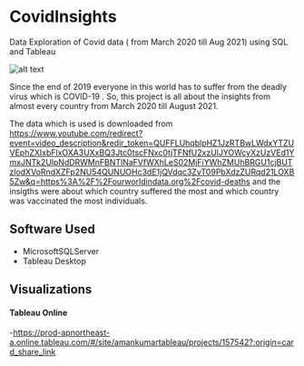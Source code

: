 # CovidInsights
Data Exploration of Covid data ( from March 2020 till Aug 2021) using SQL and Tableau

![alt text](https://thumbs.dreamstime.com/b/virus-bacteria-cells-d-render-background-image-flu-influenza-coronavirus-model-illustration-covid-banner-176776816.jpg)

Since the end of 2019 everyone in this world has to suffer from the deadly virus which is COVID-19 . So, this project is all about the insights from almost every country from March 2020 till August 2021.

The data which is used is downloaded from https://www.youtube.com/redirect?event=video_description&redir_token=QUFFLUhqblpHZ1JzRTBwLWdxYTZUVEphZXIxbFlxOXA3UXxBQ3Jtc0tscFNxc0tjTFNfU2xzUlJYOWcyXzUzVEd1YmxJNTk2UlpNdDRWMnFBNTlNaFVfWXhLeS02MjFiYWhZMUhBRGU1cjBUTzlodXVoRndXZFp2NU54QUNUOHc3dE1jQVdqc3ZvT09PbXdzZURqd21LOXB5Zw&q=https%3A%2F%2Fourworldindata.org%2Fcovid-deaths and the insigths were about which country suffered the most and which country was vaccinated the most individuals.


## Software Used

 - MicrosoftSQLServer
 - Tableau Desktop

## Visualizations

   #### Tableau Online
-https://prod-apnortheast-a.online.tableau.com/#/site/amankumartableau/projects/157542?:origin=card_share_link
